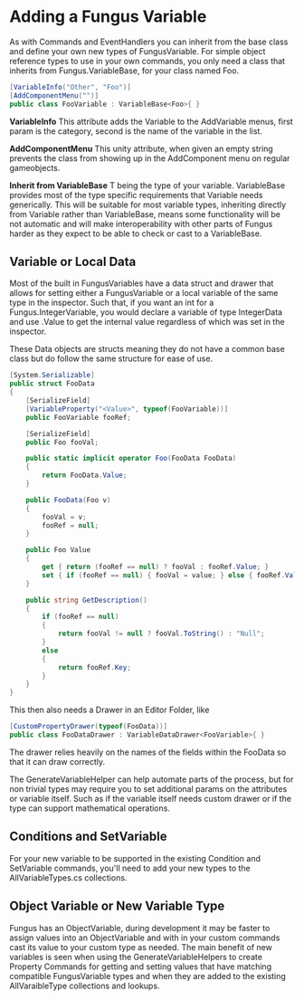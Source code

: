 # Adding a Fungus Variable
As with Commands and EventHandlers you can inherit from the base class and define your own new types of FungusVariable. For simple object reference types to use in your own commands, you only need a class that inherits from Fungus.VariableBase, for your class named Foo.

```c#
[VariableInfo("Other", "Foo")]
[AddComponentMenu("")]
public class FooVariable : VariableBase<Foo>{ }
```

**VariableInfo**
This attribute adds the Variable to the AddVariable menus, first param is the category, second is the name of the variable in the list.

**AddComponentMenu**
This unity attribute, when given an empty string prevents the class from showing up in the AddComponent menu on regular gameobjects. 

**Inherit from VariableBase<T>**
T being the type of your variable. VariableBase provides most of the type specific requirements that Variable needs generically. This will be suitable for most variable types, inheriting directly from Variable rather than VariableBase, means some functionality will be not automatic and will make interoperability with other parts of Fungus harder as they expect to be able to check or cast to a VariableBase<T>. 

## Variable or Local Data
Most of the built in FungusVariables have a data struct and drawer that allows for setting either a FungusVariable or a local variable of the same type in the inspector. Such that, if you want an int for a Fungus.IntegerVariable, you would declare a variable of type IntegerData and use .Value to get the internal value regardless of which was set in the inspector.

These Data objects are structs meaning they do not have a common base class but do follow the same structure for ease of use. 

```c#
[System.Serializable]
public struct FooData
{
    [SerializeField]
    [VariableProperty("<Value>", typeof(FooVariable))]
    public FooVariable fooRef;

    [SerializeField]
    public Foo fooVal;

    public static implicit operator Foo(FooData FooData)
    {
        return FooData.Value;
    }

    public FooData(Foo v)
    {
        fooVal = v;
        fooRef = null;
    }

    public Foo Value
    {
        get { return (fooRef == null) ? fooVal : fooRef.Value; }
        set { if (fooRef == null) { fooVal = value; } else { fooRef.Value = value; } }
    }

    public string GetDescription()
    {
        if (fooRef == null)
        {
            return fooVal != null ? fooVal.ToString() : "Null";
        }
        else
        {
            return fooRef.Key;
        }
    }
}
```
This then also needs a Drawer in an Editor Folder, like
```c#
[CustomPropertyDrawer(typeof(FooData))]
public class FooDataDrawer : VariableDataDrawer<FooVariable>{ }
```
The drawer relies heavily on the names of the fields within the FooData so that it can draw correctly.

The GenerateVariableHelper can help automate parts of the process, but for non trivial types may require you to set additional params on the attributes or variable itself. Such as if the variable itself needs custom drawer or if the type can support mathematical operations.

## Conditions and SetVariable
For your new variable to be supported in the existing Condition and SetVariable commands, you'll need to add your new types to the AllVariableTypes.cs collections. 

## Object Variable or New Variable Type
Fungus has an ObjectVariable, during development it may be faster to assign values into an ObjectVariable and with in your custom commands cast its value to your custom type as needed. The main benefit of new variables is seen when using the GenerateVariableHelpers to create Property Commands for getting and setting values that have matching compatible FungusVariable types and when they are added to the existing AllVaraibleType collections and lookups.